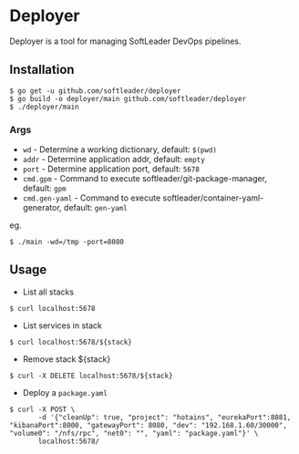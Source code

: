 # Deployer

Deployer is a tool for managing SoftLeader DevOps pipelines.

## Installation

```
$ go get -u github.com/softleader/deployer
$ go build -o deployer/main github.com/softleader/deployer
$ ./deployer/main
```

### Args

- `wd` - Determine a working dictionary, default: `$(pwd)`
- `addr` - Determine application addr, default: `empty`
- `port` - Determine application port, default: `5678`
- `cmd.gpm` - Command to execute softleader/git-package-manager, default: `gpm`
- `cmd.gen-yaml` - Command to execute softleader/container-yaml-generator, default: `gen-yaml`

eg.

```
$ ./main -wd=/tmp -port=8080
```

## Usage

- List all stacks

```
$ curl localhost:5678
```

- List services in stack

```
$ curl localhost:5678/${stack}
```

- Remove stack ${stack}

```
$ curl -X DELETE localhost:5678/${stack}
```

- Deploy a `package.yaml`

```
$ curl -X POST \
       -d '{"cleanUp": true, "project": "hotains", "eurekaPort":8081, "kibanaPort":8000, "gatewayPort": 8080, "dev": "192.168.1.60/30000", "volume0": "/nfs/rpc", "net0": "", "yaml": "package.yaml"}' \
       localhost:5678/
```
